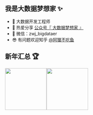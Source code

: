 ## 我是大数据梦想家 ✨

- 🐧 大数据开发工程师
- 🌱 热爱分享 <a href="https://img-blog.csdnimg.cn/20210218132033207.png" target="_blank">公众号『 大数据梦想家 』</a>
- 💬 微信：zwj_bigdataer
- 😎 有问题欢迎知乎 <a href="https://www.zhihu.com/people/a-li-bu-chi-yu-79" target="_blank">@阿狸不吃鱼</a>

## 新年汇总 🏆

<img align="" height="137px" src="https://github-readme-stats.vercel.app/api?username=BigDataScholar&hide_title=true&hide_border=true&show_icons=true&include_all_commits=true&line_height=21&bg_color=0,EC6C6C,FFD479,FFFC79,73FA79&theme=graywhite&locale=cn" /><img align="" height="137px" src="https://github-readme-stats.vercel.app/api/top-langs/?username=BigDataScholar&hide_title=true&hide_border=true&layout=compact&bg_color=0,73FA79,73FDFF,D783FF&theme=graywhite&locale=cn" />

